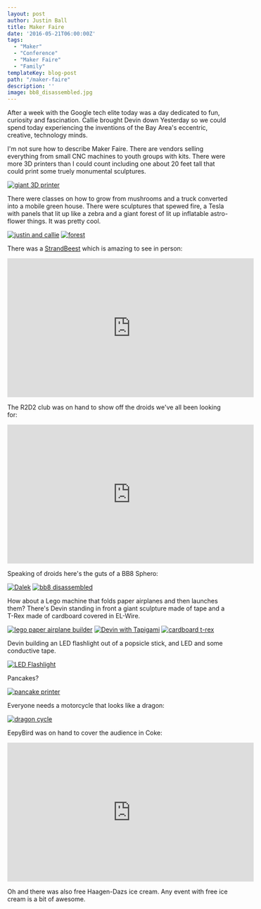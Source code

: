 ```yaml
---
layout: post
author: Justin Ball
title: Maker Faire
date: '2016-05-21T06:00:00Z'
tags:
  - "Maker"
  - "Conference"
  - "Maker Faire"
  - "Family"
templateKey: blog-post
path: "/maker-faire"
description: ''
image: bb8_disassembled.jpg
---
```


After a week with the Google tech elite today was a day dedicated to fun, curiosity and fascination. Callie brought Devin down Yesterday so we could spend today experiencing the inventions of the Bay Area's eccentric, creative, technology minds.

I'm not sure how to describe Maker Faire. There are vendors selling everything from small CNC machines to youth groups with kits. There were more 3D printers than I could count including one about 20 feet tall that could print some truely monumental sculptures.
<div class="post-images">
  <a href="giant_3D_printer.jpg"><img src="giant_3D_printer_sm.jpg" alt="giant 3D printer"/></a>
</div>

There were classes on how to grow from mushrooms and a truck converted into a mobile green house. There were sculptures that spewed fire, a Tesla with panels that lit up like a zebra and a giant forest of lit up inflatable astro-flower things. It was pretty cool.
<div class="post-images">
  <a href="justin_callie.jpg"><img src="justin_callie_sm.jpg" alt="justin and callie"/></a>
  <a href="forest.jpg"><img src="forest_sm.jpg" alt="forest"/></a>
</div>

There was a <a href="http://www.strandbeest.com/">StrandBeest</a> which is amazing to see in person:
<div class="post-images">
<iframe width="560" height="315" src="https://www.youtube.com/embed/BHqZEfTWhOo" frameborder="0" allowFullScreen></iframe>
</div>

The R2D2 club was on hand to show off the droids we've all been looking for:
<div class="post-images">
  <iframe width="560" height="315" src="https://www.youtube.com/embed/lIpLIfPUmWg" frameborder="0" allowFullScreen></iframe>
</div>

Speaking of droids here's the guts of a BB8 Sphero:
<div class="post-images">
  <a href="Dalek.jpg"><img src="Dalek_sm.jpg" alt="Dalek"/></a>
  <a href="bb8_disassembled.jpg"><img src="bb8_disassembled_sm.jpg" alt="bb8 disassembled"/></a>
</div>

How about a Lego machine that folds paper airplanes and then launches them? There's Devin standing in front a giant sculpture made of tape and a T-Rex made of cardboard covered in EL-Wire.
<div class="post-images">
  <a href="lego_paper_airplane_builder.jpg"><img src="lego_paper_airplane_builder_sm.jpg" alt="lego paper airplane builder"/></a>
  <a href="Devin_with_Tapigami.jpg"><img src="Devin_with_Tapigami_sm.jpg" alt="Devin with Tapigami"/></a>
  <a href="cardboard_t-rex.jpg"><img src="cardboard_t-rex_sm.jpg" alt="cardboard t-rex"/></a>
</div>

Devin building an LED flashlight out of a popsicle stick, and LED and some conductive tape.
<div class="post-images">
  <a href="LED_Flashlight.jpg"><img src="LED_Flashlight_sm.jpg" alt="LED Flashlight"/></a>
</div>

Pancakes?
<div class="post-images">
  <a href="pancake_printer.jpg"><img src="pancake_printer_sm.jpg" alt="pancake printer"/></a>
</div>

Everyone needs a motorcycle that looks like a dragon:
<div class="post-images">
  <a href="dragon_cycle.jpg"><img src="dragon_cycle_sm.jpg" alt="dragon cycle"/></a>
</div>

EepyBird was on hand to cover the audience in Coke:
<div class="post-images">
  <iframe width="560" height="315" src="https://www.youtube.com/embed/54-jSaVQABA" frameborder="0" allowFullScreen></iframe>
</div>

Oh and there was also free Haagen-Dazs ice cream. Any event with free ice cream is a bit of awesome.
